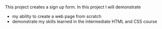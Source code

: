 This project creates a sign up form. In this project I will demonstrate 
- my ability to create a web page from scratch
- demonstrate my skills learned in the intermediate HTML and CSS course
